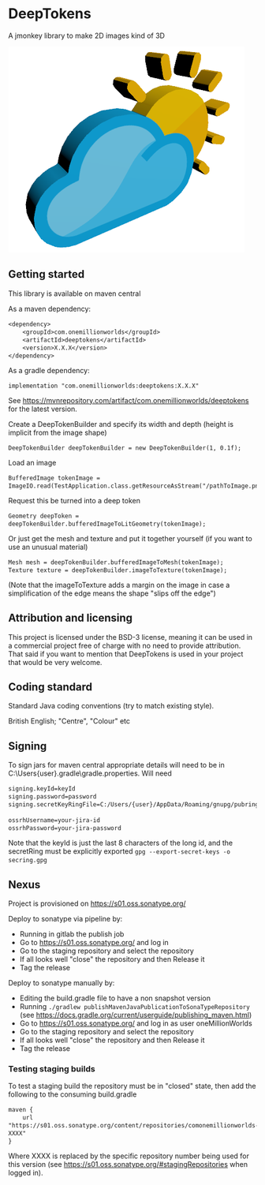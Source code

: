 # DeepTokens
A jmonkey library to make 2D images kind of 3D

![An image of a thickened sun and cloud image](readmeResources/cloudAndSun.png)

## Getting started

This library is available on maven central 

As a maven dependency:
    
    <dependency>
        <groupId>com.onemillionworlds</groupId>
        <artifactId>deeptokens</artifactId>
        <version>X.X.X</version>
    </dependency>

As a gradle dependency:

    implementation "com.onemillionworlds:deeptokens:X.X.X"


See https://mvnrepository.com/artifact/com.onemillionworlds/deeptokens for the latest version.

Create a DeepTokenBuilder and specify its width and depth (height is implicit from the image shape)

    DeepTokenBuilder deepTokenBuilder = new DeepTokenBuilder(1, 0.1f);

Load an image

    BufferedImage tokenImage = ImageIO.read(TestApplication.class.getResourceAsStream("/pathToImage.png"));

Request this be turned into a deep token

    Geometry deepToken = deepTokenBuilder.bufferedImageToLitGeometry(tokenImage);

Or just get the mesh and texture and put it together yourself (if you want to use an unusual material)

    Mesh mesh = deepTokenBuilder.bufferedImageToMesh(tokenImage);
    Texture texture = deepTokenBuilder.imageToTexture(tokenImage);

(Note that the imageToTexture adds a margin on the image in case a simplification of the edge means the shape "slips off the edge")

## Attribution and licensing

This project is licensed under the BSD-3 license, meaning it can be used in a commercial project free of charge with no need to provide attribution. That said if you want to mention that DeepTokens is used in your project that would be very welcome.

## Coding standard

Standard Java coding conventions (try to match existing style).

British English; "Centre", "Colour" etc

## Signing

To sign jars for maven central appropriate details will need to be in C:\Users\{user}\.gradle\gradle.properties. Will need

    signing.keyId=keyId
    signing.password=password
    signing.secretKeyRingFile=C:/Users/{user}/AppData/Roaming/gnupg/pubring.kbx
    
    ossrhUsername=your-jira-id
    ossrhPassword=your-jira-password

Note that the keyId is just the last 8 characters of the long id, and the secretRing must be explicitly exported `gpg --export-secret-keys -o secring.gpg`

## Nexus

Project is provisioned on https://s01.oss.sonatype.org/

Deploy to sonatype via pipeline by:
- Running in gitlab the publish job
- Go to https://s01.oss.sonatype.org/ and log in
- Go to the staging repository and select the repository
- If all looks well "close" the repository and then Release it
- Tag the release


Deploy to sonatype manually by:
- Editing the build.gradle file to have a non snapshot version
- Running `./gradlew publishMavenJavaPublicationToSonaTypeRepository` (see https://docs.gradle.org/current/userguide/publishing_maven.html)
- Go to https://s01.oss.sonatype.org/ and log in as user oneMillionWorlds
- Go to the staging repository and select the repository
- If all looks well "close" the repository and then Release it
- Tag the release

### Testing staging builds

To test a staging build the repository must be in "closed" state, then add the following to the consuming build.gradle

    maven {
        url "https://s01.oss.sonatype.org/content/repositories/comonemillionworlds-XXXX"
    }

Where XXXX is replaced by the specific repository number being used for this version (see https://s01.oss.sonatype.org/#stagingRepositories
when logged in).

